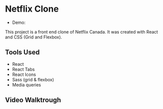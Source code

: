# Netflix Clone
- Demo: 

This project is a front end clone of Netflix Canada. It was created with React and CSS (Grid and Flexbox).

## Tools Used
- React
- React Tabs
- React Icons
- Sass (grid & flexbox)
- Media queries

## Video Walktrough
